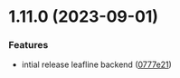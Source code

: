 # 1.11.0 (2023-09-01)


### Features

* intial release leafline backend ([0777e21](https://github.com/hossainchisty/LeafLine-Server/commit/0777e21a93d86a01efa25f5bf1faebc3419455e4))



